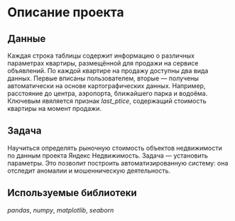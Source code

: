 # Описание проекта

## Данные

Каждая строка таблицы содержит информацию о различных параметрах квартиры, размещённой для продажи на сервисе объявлений.
По каждой квартире на продажу доступны два вида данных. Первые вписаны пользователем, вторые — получены автоматически на основе картографических данных. Например, расстояние до центра, аэропорта, ближайшего парка и водоёма. Ключевым явяляется признак *last_ptice*, содержащий стоимость квартиры на момент продажи.

## Задача

Научиться определять рыночную стоимость объектов недвижимости по данным проекта Яндекс Недвижимость. Задача — установить параметры. Это позволит построить автоматизированную систему: она отследит аномалии и мошенническую деятельность. 

## Используемые библиотеки
*pandas*, *numpy*, *matplotlib*, *seaborn*
